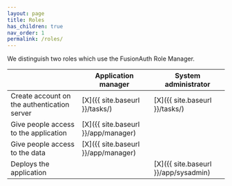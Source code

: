 ```yaml
---
layout: page
title: Roles
has_children: true
nav_order: 1
permalink: /roles/
---
```


We distinguish two roles which use the FusionAuth Role Manager.

|                                             | Application manager                 | System administrator                 |
| ------------------------------------------- | ----------------------------------- | ------------------------------------ |
| Create account on the authentication server | [X]({{ site.baseurl }}/tasks/)      | [X]({{ site.baseurl }}/tasks/)       |
| Give people access to the application       | [X]({{ site.baseurl }}/app/manager) |                                      |
| Give people access to the data              | [X]({{ site.baseurl }}/app/manager) |                                      |
| Deploys the application                     |                                     | [X]({{ site.baseurl }}/app/sysadmin) |